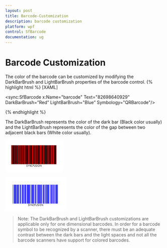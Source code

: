 ```yaml
---
layout: post
title: Barcode-Customization
description: barcode customization
platform: wpf
control: SfBarcode
documentation: ug
---
```


# Barcode Customization

The color of the barcode can be customized by modifying the DarkBarBrush and LightBarBrush properties of the barcode control. 
{% highlight html %}
[XAML]

<sync:SfBarcode x:Name="barcode" Text="82698640929" DarkBarBrush=”Red” LightBarBrush="Blue” Symbology="QRBarcode"/>


{% endhighlight  %}


The DarkBarBrush represents the color of the dark bar (Black color usually) and the LightBarBrush represents the color of the gap between two adjacent black bars (White color usually).

![](Barcode-Customization_images/Barcode-Customization_img1.png)





![](Barcode-Customization_images/Barcode-Customization_img2.png)



> Note: The DarkBarBrush and LightBarBrush customizations are applicable only for one dimensional barcodes. In order for a barcode symbol to be recognized by a scanner, there must be an adequate contrast between the dark bars and the light spaces and not all the barcode scanners have support for colored barcodes.



